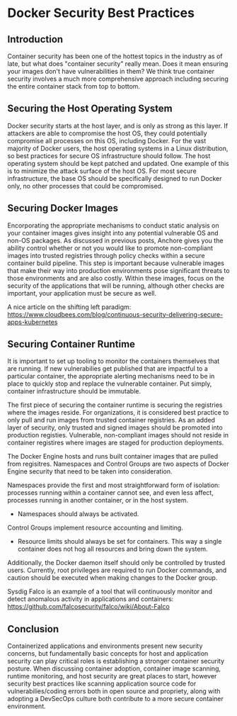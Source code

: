 # Docker Security Best Practices

## Introduction

Container security has been one of the hottest topics in the industry as of late, but what does "container security" really mean. Does it mean ensuring your images don't have vulnerabilities in them? We think true container security involves a much more comprehensive approach including securing the entire container stack from top to bottom.

## Securing the Host Operating System

Docker security starts at the host layer, and is only as strong as this layer. If attackers are able to compromise the host OS, they could potentially compromise all processes on this OS, including Docker. For the vast majority of Docker users, the host operating systems in a Linux distribution, so best practices for secure OS infrastructure should follow. The host operating system should be kept patched and updated. One example of this is to minimize the attack surface of the host OS. For most secure infrastructure, the base OS should be specifically designed to run Docker only, no other processes that could be compromised. 

## Securing Docker Images

Encorporating the appropriate mechanisms to conduct static analysis on your container images gives insight into any potential vulnerable OS and non-OS packages. As discussed in previous posts, Anchore gives you the ability control whether or not you would like to promote non-compliant images into trusted registries through policy checks within a secure container build pipeline. This step is important because vulnerable images that make their way into production environments pose significant threats to those environments and are also costly. Within these images, focus on the security of the applications that will be running, although other checks are important, your application must be secure as well.

A nice article on the shifting left paradigm: https://www.cloudbees.com/blog/continuous-security-delivering-secure-apps-kubernetes

## Securing Container Runtime

It is important to set up tooling to monitor the containers themselves that are running. If new vulnerabilies get published that are impactful to a particular container, the appropriate alerting mechanisms need to be in place to quickly stop and replace the vulnerable container. Put simply, container infrastructure should be immutable.

The first piece of securing the container runtime is securing the registries where the images reside. For organizations, it is considered best practice to only pull and run images from trusted container registries. As an added layer of security, only trusted and signed images should be promoted into production registies. Vulnerable, non-compliant images should not reside in container registires where images are staged for production deployments. 

The Docker Engine hosts and runs built container images that are pulled from regisitres. Namespaces and Control Groups are two aspects of Docker Engine security that need to be taken into consideration. 

Namespaces provide the first and most straightforward form of isolation: processes running within a container cannot see, and even less affect, processes running in another container, or in the host system.

- Namespaces should always be activated.

Control Groups implement resource accounting and limiting. 

- Resource limits should always be set for containers. This way a single container does not hog all resources and bring down the system. 

Additionally, the Docker daemon itself should only be controlled by trusted users. Currently, root privileges are required to run Docker commands, and caution should be executed when making changes to the Docker group. 

Sysdig Falco is an example of a tool that will continuously monitor and detect anomalous activity in applications and containers: https://github.com/falcosecurity/falco/wiki/About-Falco


## Conclusion

Containerized applications and environments present new security concerns, but fundamentally basic concepts for host and application security can play critical roles is establishing a stronger container security posture. When discussing container adoption, container image scanning, runtime monitoring, and host security are great places to start, however security best practices like scanning application source code for vulnerabilies/coding errors both in open source and propriety, along with adopting a DevSecOps culture both contribute to a more secure container environment. 